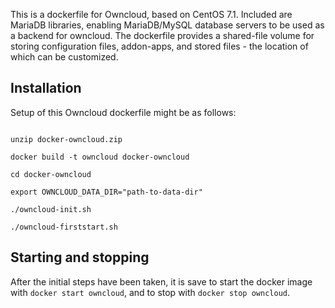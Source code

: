 
This is a dockerfile for Owncloud, based on CentOS 7.1. Included are MariaDB libraries, enabling MariaDB/MySQL database servers to be used as a backend for owncloud. The dockerfile provides a shared-file volume for storing configuration files, addon-apps, and stored files - the location of which can be customized. 


## Installation

Setup of this Owncloud dockerfile might be as follows:

```

unzip docker-owncloud.zip 

docker build -t owncloud docker-owncloud

cd docker-owncloud

export OWNCLOUD_DATA_DIR="path-to-data-dir"

./owncloud-init.sh

./owncloud-firststart.sh

```
## Starting and stopping

After the initial steps have been taken, it is save to start the docker image with `docker start owncloud`, and to stop with `docker stop owncloud`.

